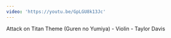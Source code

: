 ```yaml
---
video: 'https://youtu.be/GpLGU8k13Jc'
---
```

Attack on Titan Theme (Guren no Yumiya) - Violin - Taylor Davis
